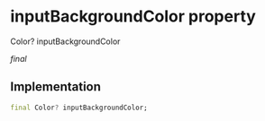 


# inputBackgroundColor property







Color? inputBackgroundColor
  
_<span class="feature">final</span>_






## Implementation

```dart
final Color? inputBackgroundColor;
```







